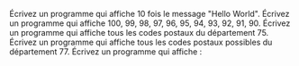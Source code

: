 Écrivez un programme qui affiche 10 fois le message "Hello World".
Écrivez un programme qui affiche 100, 99, 98, 97, 96, 95, 94, 93, 92, 91, 90.
Écrivez un programme qui affiche tous les codes postaux du département 75.
Écrivez un programme qui affiche tous les codes postaux possibles du département 77.
Écrivez un programme qui affiche :